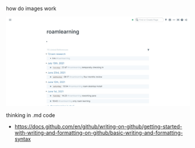 how do images work

![#roamlearning](https://github.com/spatialresearch/productivitypatterns/blob/e5cb609f08985933739b988137a68b0fe906bfd4/images/i%202201091946%20roamlearning.jpg)

thinking in .md code 
  * https://docs.github.com/en/github/writing-on-github/getting-started-with-writing-and-formatting-on-github/basic-writing-and-formatting-syntax

